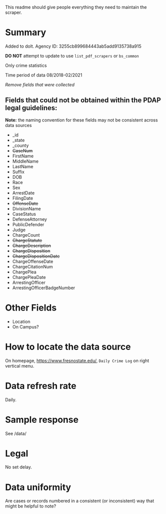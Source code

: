 This readme should give people everything they need to maintain the scraper.

# Summary
Added to dolt. Agency ID: 3255cb899684443ab5add9135738a915

**DO NOT** attempt to update to use `list_pdf_scrapers` or `bs_common`

Only crime statistics

Time period of data 08/2018-02/2021

_Remove fields that were collected_
## Fields that could not be obtained within the PDAP legal guidelines:
**Note:** the naming convention for these fields may not be consistent across data sources
* _id
* _state
* _county
* ~~CaseNum~~
* FirstName
* MiddleName
* LastName
* Suffix
* DOB
* Race
* Sex
* ArrestDate
* FilingDate
* ~~OffenseDate~~
* DivisionName
* CaseStatus
* DefenseAttorney
* PublicDefender
* Judge
* ChargeCount
* ~~ChargeStatute~~
* ~~ChargeDescription~~
* ~~ChargeDisposition~~
* ~~ChargeDispositionDate~~
* ChargeOffenseDate
* ChargeCitationNum
* ChargePlea
* ChargePleaDate
* ArrestingOfficer
* ArrestingOfficerBadgeNumber

# Other Fields

* Location
* On Campus?

# How to locate the data source
On homepage, https://www.fresnostate.edu/, `Daily Crime Log` on right vertical menu.

# Data refresh rate
Daily.

# Sample response
See /data/

# Legal
No set delay.

# Data uniformity
Are cases or records numbered in a consistent (or inconsistent) way that might be helpful to note?
